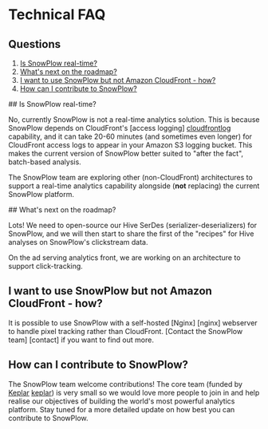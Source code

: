 # Technical FAQ

## Questions

1. [Is SnowPlow real-time?](#rt)
2. [What's next on the roadmap?](#roadmap)
3. [I want to use SnowPlow but not Amazon CloudFront - how?](#nocloudfront)
4. [How can I contribute to SnowPlow?](#contribute)

<a name="rt"/>
## Is SnowPlow real-time?

No, currently SnowPlow is not a real-time analytics solution. This is because SnowPlow depends on CloudFront's [access logging] [cloudfrontlog] capability, and it can take 20-60 minutes (and sometimes even longer) for CloudFront access logs to appear in your Amazon S3 logging bucket. This makes the current version of SnowPlow better suited to "after the fact", batch-based analysis.

The SnowPlow team are exploring other (non-CloudFront) architectures to support a real-time analytics capability alongside (**not** replacing) the current SnowPlow platform.

<a name="roadmap"/>
## What's next on the roadmap?

Lots! We need to open-source our Hive SerDes (serializer-deserializers) for SnowPlow, and we will then start to share the first of the "recipes" for Hive analyses on SnowPlow's clickstream data.

On the ad serving analytics front, we are working on an architecture to support click-tracking.

## I want to use SnowPlow but not Amazon CloudFront - how?

<a name="nocloudfront"/>
It is possible to use SnowPlow with a self-hosted [Nginx] [nginx] webserver to handle pixel tracking rather than CloudFront. [Contact the SnowPlow team] [contact] if you want to find out more.

## How can I contribute to SnowPlow?

The SnowPlow team welcome contributions! The core team (funded by [Keplar] [keplar]) is very small so we would love more people to join in and help realise our objectives of building the world's most powerful analytics platform. Stay tuned for a more detailed update on how best you can contribute to SnowPlow. 

[cloudfrontlog]: http://aws.amazon.com/cloudfront/faqs/#Can_I_get_access_to_request_logs_for_content_delivered_through_CloudFront
[nginx]: http://nginx.org
[contact]: mailto:snowplow@keplarllp.com 
[keplar]: http://www.keplarllp.com